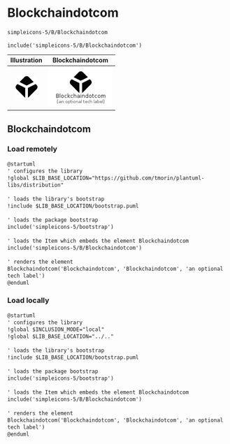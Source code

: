 # Blockchaindotcom


```text
simpleicons-5/B/Blockchaindotcom
```

```text
include('simpleicons-5/B/Blockchaindotcom')
```



| Illustration | Blockchaindotcom |
| :---: | :---: |
| ![illustration for Illustration](../../simpleicons-5/B/Blockchaindotcom.png) | ![illustration for Blockchaindotcom](../../simpleicons-5/B/Blockchaindotcom.Local.png) |




## Blockchaindotcom

### Load remotely
```plantuml
@startuml
' configures the library
!global $LIB_BASE_LOCATION="https://github.com/tmorin/plantuml-libs/distribution"

' loads the library's bootstrap
!include $LIB_BASE_LOCATION/bootstrap.puml

' loads the package bootstrap
include('simpleicons-5/bootstrap')

' loads the Item which embeds the element Blockchaindotcom
include('simpleicons-5/B/Blockchaindotcom')

' renders the element
Blockchaindotcom('Blockchaindotcom', 'Blockchaindotcom', 'an optional tech label')
@enduml
```

### Load locally
```plantuml
@startuml
' configures the library
!global $INCLUSION_MODE="local"
!global $LIB_BASE_LOCATION="../.."

' loads the library's bootstrap
!include $LIB_BASE_LOCATION/bootstrap.puml

' loads the package bootstrap
include('simpleicons-5/bootstrap')

' loads the Item which embeds the element Blockchaindotcom
include('simpleicons-5/B/Blockchaindotcom')

' renders the element
Blockchaindotcom('Blockchaindotcom', 'Blockchaindotcom', 'an optional tech label')
@enduml
```

